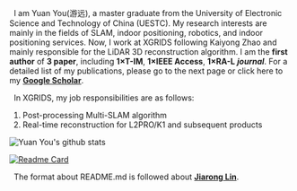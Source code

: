 ﻿&nbsp; I am Yuan You(游远), a master graduate from the University of Electronic Science and Technology of China (UESTC). My research interests are mainly in the fields of SLAM, indoor positioning, robotics, and indoor positioning services. Now, I work at XGRIDS following Kaiyong Zhao and mainly responsible for the LiDAR 3D reconstruction algorithm. I am the **first author** of **3 paper**, including **1×T-IM**, **1×IEEE Access**,  **1×RA-L** ***journal***. For a detailed list of my publications, please go to the next page or click here to my [**Google Scholar**](https://scholar.google.com.hk/citations?hl=zh-CN&user=p3hXCC0AAAAJ). 

&nbsp; In XGRIDS, my job responsibilities are as follows:
1. Post-processing Multi-SLAM algorithm
2. Real-time reconstruction for L2PRO/K1 and subsequent products

![Yuan You's  github stats](https://github-readme-stats-one-bice.vercel.app/api?username=Sunnystaste&show_icons=true&theme=default&count_private=true&role=OWNER,ORGANIZATION_MEMBER&hide=prs,issues) 

[![Readme Card](https://github-readme-stats.vercel.app/api/pin/?username=uestc-icsp&repo=VoxelMapPlus_Public)](https://github.com/uestc-icsp/VoxelMapPlus_Public)

&nbsp; The format about README.md is followed about [**Jiarong Lin**]([https://scholar.google.com.hk/citations?hl=zh-CN&user=p3hXCC0AAAAJ](https://github.com/ziv-lin)).

